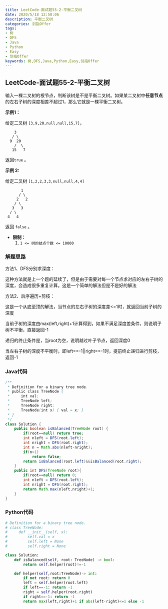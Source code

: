```yaml
---
title: LeetCode-面试题55-2-平衡二叉树
date: 2020/5/18 12:58:06
description: 平衡二叉树
categories: 剑指Offer
tags:
- 树
- DFS
- Java
- Python
- Easy
- 剑指Offer
keywords: 树,DFS,Java,Python,Easy,剑指Offer
---
```


## LeetCode-面试题55-2-平衡二叉树 

输入一棵二叉树的根节点，判断该树是不是平衡二叉树。如果某二叉树中**任意节点**的左右子树的深度相差不超过1，那么它就是一棵平衡二叉树。

 <!--more-->

**示例1：**

给定二叉树 `[3,9,20,null,null,15,7]`，

```
    3
   / \
  9  20
    /  \
   15   7
```

返回`true` 。

**示例 2:**

给定二叉树 `[1,2,2,3,3,null,null,4,4]`

```
       1
      / \
     2   2
    / \
   3   3
  / \
 4   4
```

返回 `false` 。

- **限制：**
  1. `1 <= 树的结点个数 <= 10000`

### 解题思路

方法1、DFS分别求深度：

这种方法就是上一个题的延续了，但是由于需要对每一个节点求对应的左右子树的深度，会造成很多重复计算。这是一个简单的解法但是不是好的解法

方法2、后序遍历+剪枝：

这是一个从底至顶的解法，当节点的左右子树的深度差<=1时，就返回当前子树的深度

当前子树的深度由max(left,right)+1计算得到，如果不满足深度差条件，则说明子树不平衡，直接返回-1

递归的终止条件是，当root为空，说明越过叶子节点，返回深度0

当左右子树的深度不平衡时，即left==-1||right==-1时，提前终止递归进行剪枝，返回-1

### Java代码

```java
/**
 * Definition for a binary tree node.
 * public class TreeNode {
 *     int val;
 *     TreeNode left;
 *     TreeNode right;
 *     TreeNode(int x) { val = x; }
 * }
 */
class Solution {
    public boolean isBalanced(TreeNode root) {
        if(root==null) return true;
        int nleft = DFS(root.left);
        int nright = DFS(root.right);
        int n = Math.abs(nleft-nright);
        if(n>1)
            return false;
        return isBalanced(root.left)&&isBalanced(root.right);
    }
    public int DFS(TreeNode root){
        if(root==null) return 0;
        int nleft = DFS(root.left);
        int nright = DFS(root.right);
        return Math.max(nleft,nright)+1;
    }
}
```

### Python代码

```python
# Definition for a binary tree node.
# class TreeNode:
#     def __init__(self, x):
#         self.val = x
#         self.left = None
#         self.right = None

class Solution:
    def isBalanced(self, root: TreeNode) -> bool:
        return self.helper(root)!=-1

    def helper(self,root:TreeNode)-> int:
        if not root: return 0
        left = self.helper(root.left)
        if left==-1: return -1
        right = self.helper(root.right)
        if right==-1: return -1
        return max(left,right)+1 if abs(left-right)<=1 else -1
```
